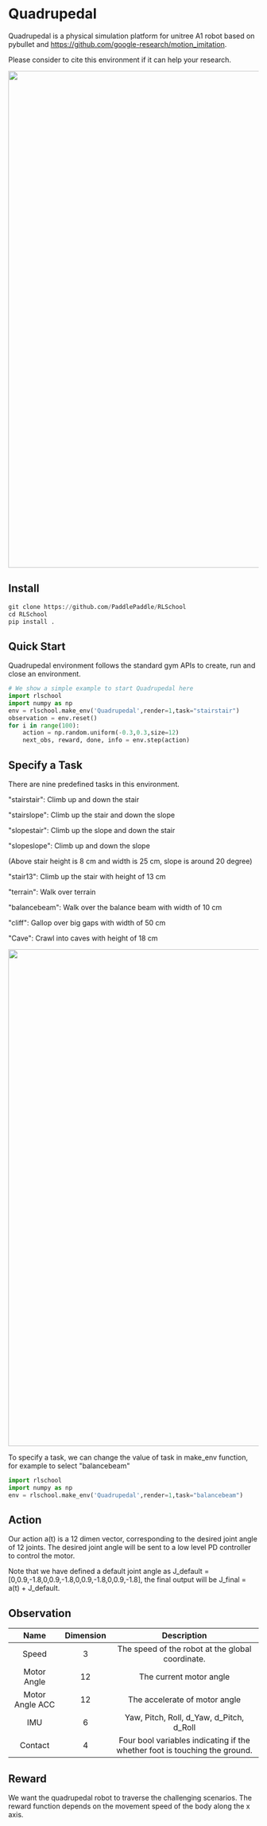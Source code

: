 # Quadrupedal
Quadrupedal is a physical simulation platform for unitree A1 robot based on pybullet and https://github.com/google-research/motion_imitation.

Please consider to cite this environment if it can help your research.

<img src="simu.gif" width="1000"/>

## Install
```python
git clone https://github.com/PaddlePaddle/RLSchool
cd RLSchool
pip install .
```
## Quick Start
Quadrupedal environment follows the standard gym APIs to create, run and close an environment.

```python
# We show a simple example to start Quadrupedal here
import rlschool
import numpy as np
env = rlschool.make_env('Quadrupedal',render=1,task="stairstair")
observation = env.reset()
for i in range(100):
    action = np.random.uniform(-0.3,0.3,size=12)
    next_obs, reward, done, info = env.step(action)
```
## Specify a Task
There are nine predefined tasks in this environment.

"stairstair": Climb up and down the stair

"stairslope": Climb up the stair and down the slope

"slopestair": Climb up the slope and down the stair

"slopeslope": Climb up and down the slope

(Above stair height is 8 cm and width is 25 cm, slope is around 20 degree)

"stair13": Climb up the stair with height of 13 cm

"terrain": Walk over terrain

"balancebeam": Walk over the balance beam with width of 10 cm

"cliff": Gallop over big gaps with width of 50 cm

"Cave": Crawl into caves with height of 18 cm

<img src="nine_block.gif" width="1000"/>

To specify a task, we can change the value of task in make_env function, for example to select "balancebeam"

```python
import rlschool
import numpy as np
env = rlschool.make_env('Quadrupedal',render=1,task="balancebeam")
```

## Action

Our action a(t) is a 12 dimen vector, corresponding to the desired joint angle of 12 joints. The desired joint angle will be sent to a low level PD controller to control the motor.

Note that we have defined a default joint angle as J_default = [0,0.9,-1.8,0,0.9,-1.8,0,0.9,-1.8,0,0.9,-1.8], the final output will be J_final = a(t) + J_default.

## Observation

| Name                    | Dimension    | Description                                |
| :----------------------:| :-----: | :----------------------------------------: |
| Speed                   | 3   | The speed of the robot at the global coordinate.                 |
| Motor Angle            | 12     | The current motor angle                |
| Motor Angle ACC                | 12   | The accelerate of motor angle         |
| IMU            | 6   | Yaw, Pitch, Roll, d_Yaw, d_Pitch, d_Roll              |
| Contact               | 4     | Four bool variables indicating if the whether foot is touching the ground.          |

## Reward

We want the quadrupedal robot to traverse the challenging scenarios. The reward function depends on the movement speed of the body along the x axis.






